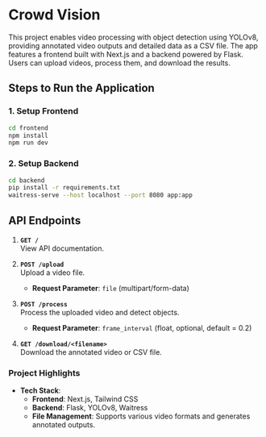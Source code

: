 # Crowd Vision

This project enables video processing with object detection using YOLOv8, providing annotated video outputs and detailed data as a CSV file. The app features a frontend built with Next.js and a backend powered by Flask. Users can upload videos, process them, and download the results.

## Steps to Run the Application

### 1. **Setup Frontend**
```bash
cd frontend
npm install
npm run dev
```

### 2. **Setup Backend**
```bash
cd backend
pip install -r requirements.txt
waitress-serve --host localhost --port 8080 app:app
```

## API Endpoints

1. **`GET /`**  
   View API documentation.

2. **`POST /upload`**  
   Upload a video file.  
   - **Request Parameter**: `file` (multipart/form-data)

3. **`POST /process`**  
   Process the uploaded video and detect objects.  
   - **Request Parameter**: `frame_interval` (float, optional, default = 0.2)

4. **`GET /download/<filename>`**  
   Download the annotated video or CSV file.

### Project Highlights

- **Tech Stack**:  
  - **Frontend**: Next.js, Tailwind CSS  
  - **Backend**: Flask, YOLOv8, Waitress  
  - **File Management**: Supports various video formats and generates annotated outputs.